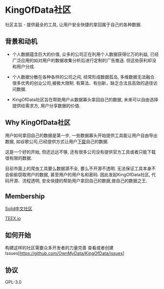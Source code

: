 # KingOfData社区

社区主旨 - 提供最全的工具, 让用户安全快捷的拿回属于自己的各种数据.

## 背景和动机

- 个人数据蕴含巨大的价值, 众多的公司正在利用个人数据获得亿万的利益, 已经广泛应用的如对用户的数据收集分析后进行定制的广告推送.
但这些获利却没和用户分成.

- 个人数据分散在各种各样的公司之间, 经常形成数据孤岛, 多维数据无法融合.
很多优秀的创业公司,被极大限制. 有算法、有创新，缺乏合法且高效的途径访问数据.

- KingOfData社区旨在帮助用户从数据寡头拿回自己的数据, 未来可以自由选择提供给需求方, 用户分享数据的价值.

## Why KingOfData社区

用户如何拿回自己的数据是第一步, 一些数据寡头开始提供工具能让用户自由导出数据, 如谷歌公司,已经提供方式让用户[下载](https://support.google.com/accounts/answer/3024190?hl=en)自己的数据.

这是一个好的开始, 但还远远不够, 还有很多公司没有提供官方工具或者只能下载很有限的数据.

目前市面上的爬虫工具要么数据源不全, 要么不开源不透明. 无法保证工具本身不会偷偷窃取用户的数据, 甚至用户的用户名和密码.
因此发起KingOfData社区, 代码开源、流程透明, 安全快捷的帮助用户拿回自己的数据,做自己的数据之王.


## Membership
[Solid中文社区](https://learnsolid.cn/)

[TEEX.io](https://teex.io)

## 如何开始
构建这样的社区需要众多开发者的力量完善
查看或者创建Issues[https://github.com/OwnMyData/KingOfData/issues]

## 协议
GPL-3.0

